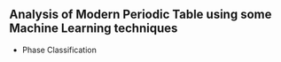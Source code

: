 ## Analysis of Modern Periodic Table using some Machine Learning techniques

* Phase Classification

